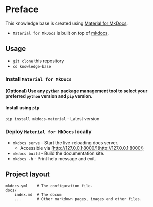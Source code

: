 # Preface

This knowledge base is created using [Material for MkDocs](https://squidfunk.github.io/mkdocs-material/).

* `Material for MkDocs` is built on top of [mkdocs](https://www.mkdocs.org).

## Usage

* `git clone` this repository
* `cd knowledge-base`

### Install `Material for MkDocs`

#### (Optional) Use any `python` package management tool to select your preferred `python` version and `pip` version.

#### Install using `pip`

`pip install mkdocs-material` - Latest version

### Deploy `Material for MkDocs` locally

* `mkdocs serve` - Start the live-reloading docs server.
    + Accessible via [http://127.0.0.1:8000/](http://127.0.0.1:8000/)
* `mkdocs build` - Build the documentation site.
* `mkdocs -h` - Print help message and exit.

## Project layout

    mkdocs.yml    # The configuration file.
    docs/
        index.md  # The docum
        ...       # Other markdown pages, images and other files.
